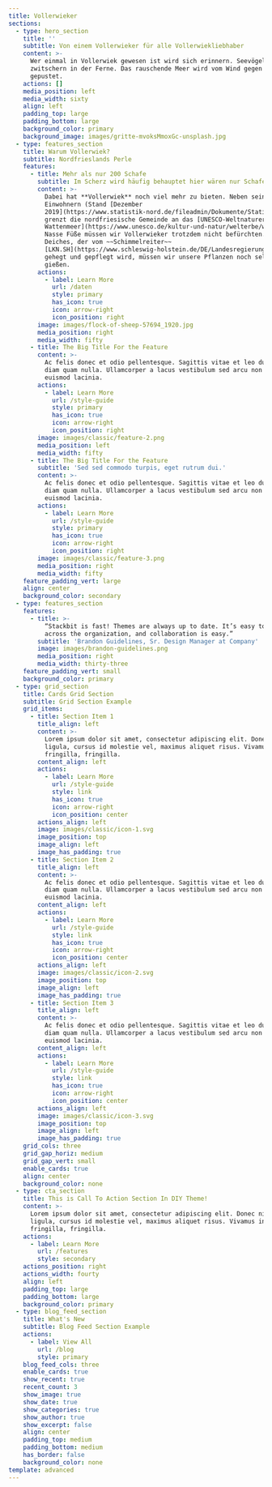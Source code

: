 ```yaml
---
title: Vollerwieker
sections:
  - type: hero_section
    title: ''
    subtitle: Von einem Vollerwieker für alle Vollerwiekliebhaber
    content: >-
      Wer einmal in Vollerwiek gewesen ist wird sich erinnern. Seevögel
      zwitschern in der Ferne. Das rauschende Meer wird vom Wind gegen den Deich
      gepustet.
    actions: []
    media_position: left
    media_width: sixty
    align: left
    padding_top: large
    padding_bottom: large
    background_color: primary
    background_image: images/gritte-mvoksMmoxGc-unsplash.jpg
  - type: features_section
    title: Warum Vollerwiek?
    subtitle: Nordfrieslands Perle
    features:
      - title: Mehr als nur 200 Schafe
        subtitle: Im Scherz wird häufig behauptet hier wären nur Schafe
        content: >-
          Dabei hat **Vollerwiek** noch viel mehr zu bieten. Neben seinen 219
          Einwohnern (Stand [Dezember
          2019](https://www.statistik-nord.de/fileadmin/Dokumente/Statistische_Berichte/bevoelkerung/A_I_2_S/A_I_2_vj_194_Zensus_SH.xlsx))
          grenzt die nordfriesische Gemeinde an das [UNESCO-Weltnaturerbe
          Wattenmeer](https://www.unesco.de/kultur-und-natur/welterbe/welterbe-deutschland/wattenmeer). 
          Nasse Füße müssen wir Vollerwieker trotzdem nicht befürchten. Dank des
          Deiches, der vom ~~Schimmelreiter~~
          [LKN.SH](https://www.schleswig-holstein.de/DE/Landesregierung/LKN/lkn_node.html)
          gehegt und gepflegt wird, müssen wir unsere Pflanzen noch selber
          gießen. 
        actions:
          - label: Learn More
            url: /daten
            style: primary
            has_icon: true
            icon: arrow-right
            icon_position: right
        image: images/flock-of-sheep-57694_1920.jpg
        media_position: right
        media_width: fifty
      - title: The Big Title For the Feature
        content: >-
          Ac felis donec et odio pellentesque. Sagittis vitae et leo duis ut
          diam quam nulla. Ullamcorper a lacus vestibulum sed arcu non odio
          euismod lacinia.
        actions:
          - label: Learn More
            url: /style-guide
            style: primary
            has_icon: true
            icon: arrow-right
            icon_position: right
        image: images/classic/feature-2.png
        media_position: left
        media_width: fifty
      - title: The Big Title For the Feature
        subtitle: 'Sed sed commodo turpis, eget rutrum dui.'
        content: >-
          Ac felis donec et odio pellentesque. Sagittis vitae et leo duis ut
          diam quam nulla. Ullamcorper a lacus vestibulum sed arcu non odio
          euismod lacinia.
        actions:
          - label: Learn More
            url: /style-guide
            style: primary
            has_icon: true
            icon: arrow-right
            icon_position: right
        image: images/classic/feature-3.png
        media_position: right
        media_width: fifty
    feature_padding_vert: large
    align: center
    background_color: secondary
  - type: features_section
    features:
      - title: >-
          “Stackbit is fast! Themes are always up to date. It’s easy to use
          across the organization, and collaboration is easy.”
        subtitle: 'Brandon Guidelines, Sr. Design Manager at Company'
        image: images/brandon-guidelines.png
        media_position: right
        media_width: thirty-three
    feature_padding_vert: small
    background_color: primary
  - type: grid_section
    title: Cards Grid Section
    subtitle: Grid Section Example
    grid_items:
      - title: Section Item 1
        title_align: left
        content: >-
          Lorem ipsum dolor sit amet, consectetur adipiscing elit. Donec nisl
          ligula, cursus id molestie vel, maximus aliquet risus. Vivamus in nibh
          fringilla, fringilla.
        content_align: left
        actions:
          - label: Learn More
            url: /style-guide
            style: link
            has_icon: true
            icon: arrow-right
            icon_position: center
        actions_align: left
        image: images/classic/icon-1.svg
        image_position: top
        image_align: left
        image_has_padding: true
      - title: Section Item 2
        title_align: left
        content: >-
          Ac felis donec et odio pellentesque. Sagittis vitae et leo duis ut
          diam quam nulla. Ullamcorper a lacus vestibulum sed arcu non odio
          euismod lacinia.
        content_align: left
        actions:
          - label: Learn More
            url: /style-guide
            style: link
            has_icon: true
            icon: arrow-right
            icon_position: center
        actions_align: left
        image: images/classic/icon-2.svg
        image_position: top
        image_align: left
        image_has_padding: true
      - title: Section Item 3
        title_align: left
        content: >-
          Ac felis donec et odio pellentesque. Sagittis vitae et leo duis ut
          diam quam nulla. Ullamcorper a lacus vestibulum sed arcu non odio
          euismod lacinia.
        content_align: left
        actions:
          - label: Learn More
            url: /style-guide
            style: link
            has_icon: true
            icon: arrow-right
            icon_position: center
        actions_align: left
        image: images/classic/icon-3.svg
        image_position: top
        image_align: left
        image_has_padding: true
    grid_cols: three
    grid_gap_horiz: medium
    grid_gap_vert: small
    enable_cards: true
    align: center
    background_color: none
  - type: cta_section
    title: This is Call To Action Section In DIY Theme!
    content: >-
      Lorem ipsum dolor sit amet, consectetur adipiscing elit. Donec nisl
      ligula, cursus id molestie vel, maximus aliquet risus. Vivamus in nibh
      fringilla, fringilla.
    actions:
      - label: Learn More
        url: /features
        style: secondary
    actions_position: right
    actions_width: fourty
    align: left
    padding_top: large
    padding_bottom: large
    background_color: primary
  - type: blog_feed_section
    title: What's New
    subtitle: Blog Feed Section Example
    actions:
      - label: View All
        url: /blog
        style: primary
    blog_feed_cols: three
    enable_cards: true
    show_recent: true
    recent_count: 3
    show_image: true
    show_date: true
    show_categories: true
    show_author: true
    show_excerpt: false
    align: center
    padding_top: medium
    padding_bottom: medium
    has_border: false
    background_color: none
template: advanced
---
```

